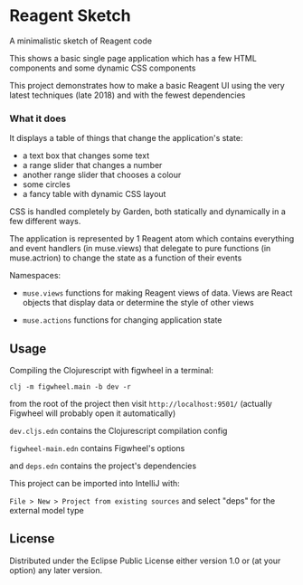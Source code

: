 # Reagent Sketch

A minimalistic sketch of Reagent code

This shows a basic single page application which
has a few HTML components and some dynamic CSS components

This project demonstrates how to make a basic Reagent UI using the very latest techniques (late 2018) and with the fewest dependencies

### What it does

It displays a table of things that change the application's state:

* a text box that changes some text
* a range slider that changes a number
* another range slider that chooses a colour
* some circles
* a fancy table with dynamic CSS layout

CSS is handled completely by Garden, both statically and dynamically in a few different ways.

The application is represented by 1 Reagent atom which contains everything and event handlers (in muse.views) that delegate to pure functions (in muse.actrion) to change the state as a function of their events

Namespaces:

* `muse.views` functions for making Reagent views of data. Views are React objects that display data or determine the style of other views
  
* `muse.actions` functions for changing application state

## Usage

Compiling the Clojurescript with figwheel in a terminal:

`clj -m figwheel.main -b dev -r`

from the root of the project then visit `http://localhost:9501/` (actually Figwheel will probably open it automatically)

`dev.cljs.edn` contains the Clojurescript compilation config

`figwheel-main.edn` contains Figwheel's options

and `deps.edn` contains the project's dependencies

This project can be imported into IntelliJ with:

`File > New > Project from existing sources` and select "deps" for the external model type


## License


Distributed under the Eclipse Public License either version 1.0 or (at
your option) any later version.
